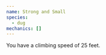 ```yaml
---
name: Strong and Small
species:
  - dug
mechanics: []
---
```

You have a climbing speed of 25 feet.
